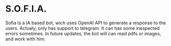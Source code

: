 # S.O.F.I.A.

Sofia is a IA based bot, wich uses OpenAI API to generate a response to the users. Actualy, only has support to telegram. It can has some inespected
errors sometimes. In future updates, the bot will can read pdfs or images, and work with him.
